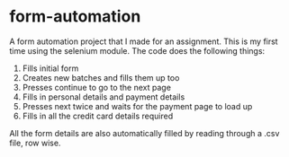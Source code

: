 # form-automation

A form automation project that I made for an assignment. This is my first time using the selenium module.
The code does the following things:
1. Fills initial form
2. Creates new batches and fills them up too
3. Presses continue to go to the next page
4. Fills in personal details and payment details
5. Presses next twice and waits for the payment page to load up
6. Fills in all the credit card details required

All the form details are also automatically filled by reading through a .csv file, row wise.
